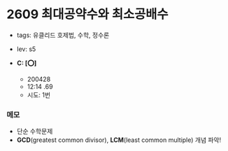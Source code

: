 # 2609 최대공약수와 최소공배수
 
 - tags: 유클리드 호제법, 수학, 정수론
 - lev: s5

- **C: [:o:]**
  - 200428
  - 12:14 .69
  - 시도: 1번

### 메모
 - 단순 수학문제
 - **GCD**(greatest common divisor), **LCM**(least common multiple) 개념 파악!

